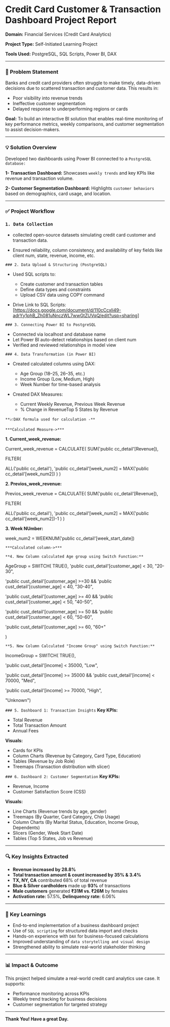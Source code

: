 # Credit Card Customer & Transaction Dashboard Project Report

**Domain:** Financial Services (Credit Card Analytics)

**Project Type:** Self-Initiated Learning Project

**Tools Used:** PostgreSQL, SQL Scripts, Power BI, DAX

---

### 📃 Problem Statement
Banks and credit card providers often struggle to make timely, data-driven decisions due to scattered transaction and customer data. This results in:

- Poor visibility into revenue trends
- Ineffective customer segmentation
- Delayed response to underperforming regions or cards

**Goal:** To build an interactive BI solution that enables real-time monitoring of key performance metrics, weekly comparisons, and customer segmentation to assist decision-makers.

---

### 💡 Solution Overview

Developed two dashboards using Power BI connected to a `PostgreSQL database:`

**1- Transaction Dashboard:** Showcases `weekly trends` and key KPIs like revenue and transaction volume.

**2- Customer Segmentation Dashboard:** Highlights `customer behaviors` based on demographics, card usage, and location.

---

### ✅ Project Workflow

### `1. Data Collection`
- collected open-source datasets simulating credit card customer and transaction data.

- Ensured reliability, column consistency, and availability of key fields like client num, state, revenue, income, etc.

`### 2. Data Upload & Structuring (PostgreSQL)`
- Used SQL scripts to:
  - Create customer and transaction tables
  - Define data types and constraints 
  - Upload CSV data using COPY command

- Drive Link to SQL Scripts: [https://docs.google.com/document/d/110cCcxli49-adrYy1phB_Zh081uNnczWL7wwGtZUVqQ/edit?usp=sharing]

`### 3. Connecting Power BI to PostgreSQL`
- Connected via localhost and database name
- Let Power BI auto-detect relationships based on client num
- Verified and reviewed relationships in model view

`### 4. Data Transformation (in Power BI)`
- Created calculated columns using DAX:
  - Age Group (18–25, 26–35, etc.)
  - Income Group (Low, Medium, High)
  - Week Number for time-based analysis


- Created DAX Measures:
  - Current Weekly Revenue, Previous Week Revenue
  - % Change in RevenueTop 5 States by Revenue



`**📈DAX formula used for calculation -**`

`***Calculated Measure->***`

**1. Current_week_revenue:**

Current_week_revenue = 
    CALCULATE( 
    SUM('public cc_detail'[Revenue]),
    
  FILTER(
        
  ALL('public cc_detail'),
        'public cc_detail'[week_num2] = MAX('public cc_detail'[week_num2])
    )
)






**2. Previos_week_revenue:** 

  Previos_week_revenue = CALCULATE( 
    SUM('public cc_detail'[Revenue]),
    
  FILTER(
    
  ALL('public cc_detail'),
        'public cc_detail'[week_num2] = MAX('public cc_detail'[week_num2])-1
    )
)






**3. Week NUmber:**
   
  week_num2 = WEEKNUM('public cc_detail'[week_start_date])



`***Calculated column->***`    

`**4. New Column calculated Age group using Switch Function:**`

AgeGroup = SWITCH(
    TRUE(),
     'public cust_detail'[customer_age] < 30, "20-30", 
  
  'public cust_detail'[customer_age] >=30 && 'public cust_detail'[customer_age] < 40, "30-40",
  
  'public cust_detail'[customer_age] >= 40 && 'public cust_detail'[customer_age] < 50, "40-50",
  
  'public cust_detail'[customer_age] >= 50 && 'public cust_detail'[customer_age] < 60, "50-60",
  
  'public cust_detail'[customer_age] >= 60, "60+"

  )





`**5. New Column Calculated "Income Group" using Switch Function:**`

IncomeGroup = SWITCH(
     TRUE(),
     
  'public cust_detail'[income] < 35000, "Low",
     
  'public cust_detail'[income] >= 35000 && 'public cust_detail'[income] < 70000, "Med",
     
  'public cust_detail'[income] >= 70000, "High",
     
  "Unknown")



`### 5. Dashboard 1: Transaction Insights`
**Key KPIs:**
- Total Revenue
- Total Transaction Amount
- Annual Fees

**Visuals:**
- Cards for KPIs
- Column Charts (Revenue by Category, Card Type, Education)
- Tables (Revenue by Job Role)
- Treemaps (Transaction distribution with slicer)


`### 6. Dashboard 2: Customer Segmentation`
**Key KPIs:**
- Revenue, Income
- Customer Satisfaction Score (CSS)

**Visuals:**
- Line Charts (Revenue trends by age, gender)
- Treemaps (By Quarter, Card Category, Chip Usage)
- Column Charts (By Marital Status, Education, Income Group, Dependents)
- Slicers (Gender, Week Start Date)
- Tables (Top 5 States, Job vs Revenue)

---

### 🔍 Key Insights Extracted
- **Revenue increased by 28.8%**
- **Total transaction amount & count increased by 35% & 3.4%**
- **TX, NY, CA** contributed 68% of total revenue
- **Blue & Silver cardholders** made up **93%** of transactions
- **Male customers** generated **₹31M vs. ₹26M** by females
- **Activation rate:** 57.5%, **Delinquency rate:** 6.06%

--- 

### 🔬 Key Learnings
- End-to-end implementation of a business dashboard project
- Use of `SQL scripting` for structured data import and checks
- Hands-on experience with `DAX` for business-focused calculations
- Improved understanding of `data storytelling and visual design`
- Strengthened ability to simulate real-world stakeholder thinking

---

### 📊 Impact & Outcome
This project helped simulate a real-world credit card analytics use case. It supports:
- Performance monitoring across KPIs
- Weekly trend tracking for business decisions
- Customer segmentation for targeted strategy

--- 



**Thank You! Have a great Day.**

